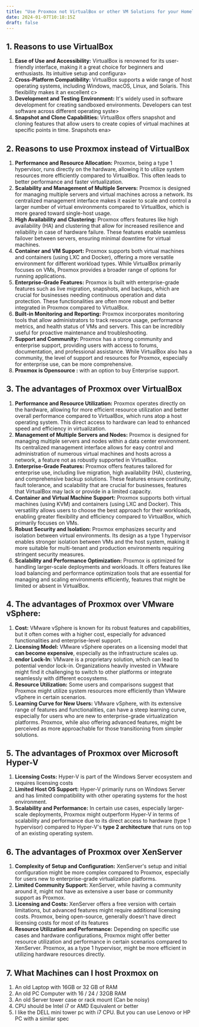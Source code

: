 ```yaml
---
title: "Use Proxmox not VirtualBox or other VM Solutions for your Homelab"
date: 2024-01-07T10:18:15Z
draft: false
---
```

## 1. Reasons to use VirtualBox
1. **Ease of Use and Accessibility:** VirtualBox is renowned for its user-friendly interface, making it a great choice for beginners and enthusiasts. Its intuitive setup and configura>
2. **Cross-Platform Compatibility:** VirtualBox supports a wide range of host operating systems, including Windows, macOS, Linux, and Solaris. This flexibility makes it an excellent c>
3. **Development and Testing Environment:** It's widely used in software development for creating sandboxed environments. Developers can test software across different operating syste>
4. **Snapshot and Clone Capabilities:** VirtualBox offers snapshot and cloning features that allow users to create copies of virtual machines at specific points in time. Snapshots ena>


## 2. Reasons to use Proxmox instead of VirtualBox
1. **Performance and Resource Allocation:** Proxmox, being a type 1 hypervisor, runs directly on the hardware, allowing it to utilize system resources more efficiently compared to VirtualBox. This often leads to better performance and faster virtualization.
2. **Scalability and Management of Multiple Servers:** Proxmox is designed for managing multiple servers and virtual machines across a network. Its centralized management interface makes it easier to scale and control a larger number of virtual environments compared to VirtualBox, which is more geared toward single-host usage.
3. **High Availability and Clustering:** Proxmox offers features like high availability (HA) and clustering that allow for increased resilience and reliability in case of hardware failure. These features enable seamless failover between servers, ensuring minimal downtime for virtual machines.
4. **Container and VM Support:** Proxmox supports both virtual machines and containers (using LXC and Docker), offering a more versatile environment for different workload types. While VirtualBox primarily focuses on VMs, Proxmox provides a broader range of options for running applications.
5. **Enterprise-Grade Features:** Proxmox is built with enterprise-grade features such as live migration, snapshots, and backups, which are crucial for businesses needing continuous operation and data protection. These functionalities are often more robust and better integrated in Proxmox compared to VirtualBox.
6. **Built-in Monitoring and Reporting:** Proxmox incorporates monitoring tools that allow administrators to track resource usage, performance metrics, and health status of VMs and servers. This can be incredibly useful for proactive maintenance and troubleshooting.
7. **Support and Community:** Proxmox has a strong community and enterprise support, providing users with access to forums, documentation, and professional assistance. While VirtualBox also has a community, the level of support and resources for Proxmox, especially for enterprise use, can be more comprehensive.
8. **Proxmox is Opensource :** with an option to buy Enterprise support.

## 3. The advantages of Proxmox over VirtualBox
1. **Performance and Resource Utilization:** Proxmox operates directly on the hardware, allowing for more efficient resource utilization and better overall performance compared to VirtualBox, which runs atop a host operating system. This direct access to hardware can lead to enhanced speed and efficiency in virtualization.
2. **Management of Multiple Servers and Nodes:** Proxmox is designed for managing multiple servers and nodes within a data center environment. Its centralized management interface allows for easy control and administration of numerous virtual machines and hosts across a network, a feature not as robustly supported in VirtualBox.
3. **Enterprise-Grade Features:** Proxmox offers features tailored for enterprise use, including live migration, high availability (HA), clustering, and comprehensive backup solutions. These features ensure continuity, fault tolerance, and scalability that are crucial for businesses, features that VirtualBox may lack or provide in a limited capacity.
4. **Container and Virtual Machine Support:** Proxmox supports both virtual machines (using KVM) and containers (using LXC and Docker). This versatility allows users to choose the best approach for their workloads, enabling greater flexibility and efficiency compared to VirtualBox, which primarily focuses on VMs.
5. **Robust Security and Isolation:** Proxmox emphasizes security and isolation between virtual environments. Its design as a type 1 hypervisor enables stronger isolation between VMs and the host system, making it more suitable for multi-tenant and production environments requiring stringent security measures.
6. **Scalability and Performance Optimization:** Proxmox is optimized for handling larger-scale deployments and workloads. It offers features like load balancing and performance optimization tools that are essential for managing and scaling environments efficiently, features that might be limited or absent in VirtualBox.


## 4. The advantages of Proxmox over VMware vSphere:
1. **Cost:** VMware vSphere is known for its robust features and capabilities, but it often comes with a higher cost, especially for advanced functionalities and enterprise-level support.
2. **Licensing Model:** VMware vSphere operates on a licensing model that **can become expensive**, especially as the infrastructure scales up.
3. **endor Lock-In:** VMware is a proprietary solution, which can lead to potential vendor lock-in. Organizations heavily invested in VMware might find it challenging to switch to other platforms or integrate seamlessly with different ecosystems.
4. **Resource Utilization:** Some users and comparisons suggest that Proxmox might utilize system resources more efficiently than VMware vSphere in certain scenarios.
5. **Learning Curve for New Users:** VMware vSphere, with its extensive range of features and functionalities, can have a steep learning curve, especially for users who are new to enterprise-grade virtualization platforms. Proxmox, while also offering advanced features, might be perceived as more approachable for those transitioning from simpler solutions.


## 5. The advantages of Proxmox over Microsoft Hyper-V
1. **Licensing Costs:** Hyper-V is part of the Windows Server ecosystem and requires licensing costs
2. **Limited Host OS Support:** Hyper-V primarily runs on Windows Server and has limited compatibility with other operating systems for the host environment. 
3. **Scalability and Performance:** In certain use cases, especially larger-scale deployments, Proxmox might outperform Hyper-V in terms of scalability and performance due to its direct access to hardware (type 1 hypervisor) compared to Hyper-V's **type 2 architecture** that runs on top of an existing operating system.


## 6. The advantages of Proxmox over XenServer
1. **Complexity of Setup and Configuration:** XenServer's setup and initial configuration might be more complex compared to Proxmox, especially for users new to enterprise-grade virtualization platforms. 
2. **Limited Community Support:** XenServer, while having a community around it, might not have as extensive a user base or community support as Proxmox.
3. **Licensing and Costs:** XenServer offers a free version with certain limitations, but advanced features might require additional licensing costs. Proxmox, being open-source, generally doesn't have direct licensing costs for most of its features 
4. **Resource Utilization and Performance:** Depending on specific use cases and hardware configurations, Proxmox might offer better resource utilization and performance in certain scenarios compared to XenServer. Proxmox, as a type 1 hypervisor, might be more efficient in utilizing hardware resources directly.

## 7. What Machines can I host Proxmox on
1. An old Laptop with 16GB or 32 GB of RAM
2. An old PC Computer with 16 / 24 / 32GB RAM
3. An old Server tower case or rack mount (Can be noisy)
4. CPU should be Intel i7 or AMD Equivalent or better
5. I like the DELL mini tower pc with i7 CPU. But you can use Lenovo or HP PC with a similar spec
